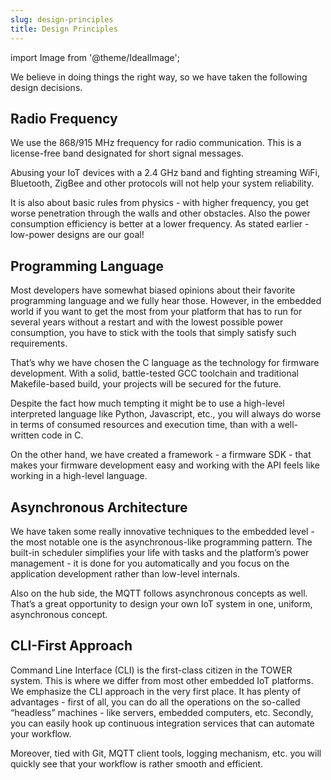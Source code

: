 ```yaml
---
slug: design-principles
title: Design Principles
---
```

import Image from '@theme/IdealImage';

We believe in doing things the right way, so we have taken the following design decisions.

## Radio Frequency

We use the 868/915 MHz frequency for radio communication. This is a license-free band designated for short signal messages.

Abusing your IoT devices with a 2.4 GHz band and fighting streaming WiFi, Bluetooth, ZigBee and other protocols will not help your system reliability.

It is also about basic rules from physics - with higher frequency, you get worse penetration through the walls and other obstacles. Also the power consumption efficiency is better at a lower frequency. As stated earlier - low-power designs are our goal!

## Programming Language

Most developers have somewhat biased opinions about their favorite programming language and we fully hear those. However, in the embedded world if you want to get the most from your platform that has to run for several years without a restart and with the lowest possible power consumption, you have to stick with the tools that simply satisfy such requirements.

That’s why we have chosen the C language as the technology for firmware development. With a solid, battle-tested GCC toolchain and traditional Makefile-based build, your projects will be secured for the future.

Despite the fact how much tempting it might be to use a high-level interpreted language like Python, Javascript, etc., you will always do worse in terms of consumed resources and execution time, than with a well-written code in C.

On the other hand, we have created a framework - a firmware SDK - that makes your firmware development easy and working with the API feels like working in a high-level language.

## Asynchronous Architecture

We have taken some really innovative techniques to the embedded level - the most notable one is the asynchronous-like programming pattern. The built-in scheduler simplifies your life with tasks and the platform’s power management - it is done for you automatically and you focus on the application development rather than low-level internals.

Also on the hub side, the MQTT follows asynchronous concepts as well. That’s a great opportunity to design your own IoT system in one, uniform, asynchronous concept.

## CLI-First Approach

Command Line Interface (CLI) is the first-class citizen in the TOWER system. This is where we differ from most other embedded IoT platforms. We emphasize the CLI approach in the very first place. It has plenty of advantages - first of all, you can do all the operations on the so-called “headless” machines - like servers, embedded computers, etc. Secondly, you can easily hook up continuous integration services that can automate your workflow.

Moreover, tied with Git, MQTT client tools, logging mechanism, etc. you will quickly see that your workflow is rather smooth and efficient.

